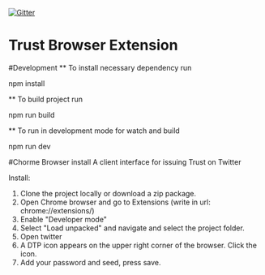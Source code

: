 [![Gitter](https://badges.gitter.im/DigitalTrustProtocol/FakeNewsApp.svg)](https://gitter.im/DigitalTrustProtocol/FakeNewsApp?utm_source=badge&utm_medium=badge&utm_campaign=pr-badge)

# Trust Browser Extension

#Development
** To install necessary dependency run 

npm install

**  To build  project run

npm run build

**  To run in development mode for watch and build

npm run dev

#Chorme Browser install
A client interface for issuing Trust on Twitter

Install:

1. Clone the project locally or download a zip package.
2. Open Chrome browser and go to Extensions (write in url: chrome://extensions/)
3. Enable "Developer mode"
4. Select "Load unpacked" and navigate and select the project folder.
5. Open twitter
6. A DTP icon appears on the upper right corner of the browser. Click the icon.
7. Add your password and seed, press save.


